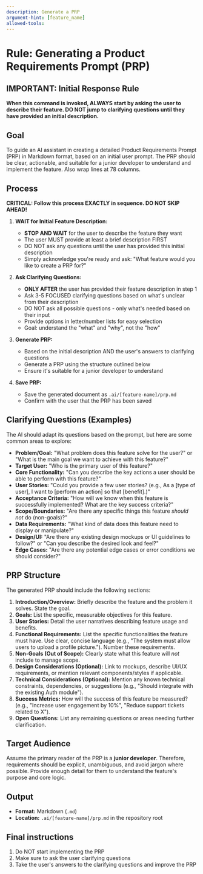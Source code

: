 ```yaml
---
description: Generate a PRP
argument-hint: [feature_name]
allowed-tools:
---
```

# Rule: Generating a Product Requirements Prompt (PRP)

## IMPORTANT: Initial Response Rule

**When this command is invoked, ALWAYS start by asking the user to
describe their feature. DO NOT jump to clarifying questions until
they have provided an initial description.**

## Goal

To guide an AI assistant in creating a detailed Product Requirements
Prompt (PRP) in Markdown format, based on an initial user prompt.  The
PRP should be clear, actionable, and suitable for a junior developer
to understand and implement the feature.  Also wrap lines at 78
columns.

## Process

**CRITICAL: Follow this process EXACTLY in sequence. DO NOT SKIP AHEAD!**

1.  **WAIT for Initial Feature Description:**
    - **STOP AND WAIT** for the user to describe the feature they want
    - The user MUST provide at least a brief description FIRST
    - DO NOT ask any questions until the user has provided this initial
      description
    - Simply acknowledge you're ready and ask: "What feature would you
      like to create a PRP for?"

2.  **Ask Clarifying Questions:**
    - **ONLY AFTER** the user has provided their feature description in
      step 1
    - Ask 3-5 FOCUSED clarifying questions based on what's unclear from
      their description
    - DO NOT ask all possible questions - only what's needed based on
      their input
    - Provide options in letter/number lists for easy selection
    - Goal: understand the "what" and "why", not the "how"

3.  **Generate PRP:**
    - Based on the initial description AND the user's answers to
      clarifying questions
    - Generate a PRP using the structure outlined below
    - Ensure it's suitable for a junior developer to understand

4.  **Save PRP:**
    - Save the generated document as `.ai/[feature-name]/prp.md`
    - Confirm with the user that the PRP has been saved

## Clarifying Questions (Examples)

The AI should adapt its questions based on the prompt, but here are
some common areas to explore:

*   **Problem/Goal:** "What problem does this feature solve for the
    user?" or "What is the main goal we want to achieve with this
    feature?"
*   **Target User:** "Who is the primary user of this feature?"
*   **Core Functionality:** "Can you describe the key actions a user
    should be able to perform with this feature?"
*   **User Stories:** "Could you provide a few user stories? (e.g., As a
    [type of user], I want to [perform an action] so that [benefit].)"
*   **Acceptance Criteria:** "How will we know when this feature is
    successfully implemented? What are the key success criteria?"
*   **Scope/Boundaries:** "Are there any specific things this feature
    *should not* do (non-goals)?"
*   **Data Requirements:** "What kind of data does this feature need to
    display or manipulate?"
*   **Design/UI:** "Are there any existing design mockups or UI
    guidelines to follow?" or "Can you describe the desired look and
    feel?"
*   **Edge Cases:** "Are there any potential edge cases or error
    conditions we should consider?"

## PRP Structure

The generated PRP should include the following sections:

1.  **Introduction/Overview:** Briefly describe the feature and the
    problem it solves. State the goal.
2.  **Goals:** List the specific, measurable objectives for this
    feature.
3.  **User Stories:** Detail the user narratives describing feature
    usage and benefits.
4.  **Functional Requirements:** List the specific functionalities the
    feature must have. Use clear, concise language (e.g., "The system
    must allow users to upload a profile picture."). Number these
    requirements.
5.  **Non-Goals (Out of Scope):** Clearly state what this feature will
    *not* include to manage scope.
6.  **Design Considerations (Optional):** Link to mockups, describe
    UI/UX requirements, or mention relevant components/styles if
    applicable.
7.  **Technical Considerations (Optional):** Mention any known technical
    constraints, dependencies, or suggestions (e.g., "Should integrate
    with the existing Auth module").
8.  **Success Metrics:** How will the success of this feature be
    measured? (e.g., "Increase user engagement by 10%", "Reduce support
    tickets related to X").
9.  **Open Questions:** List any remaining questions or areas needing
    further clarification.

## Target Audience

Assume the primary reader of the PRP is a **junior
developer**. Therefore, requirements should be explicit, unambiguous,
and avoid jargon where possible. Provide enough detail for them to
understand the feature's purpose and core logic.

## Output

*   **Format:** Markdown (`.md`)
*   **Location:** `.ai/[feature-name]/prp.md` in the repository root

## Final instructions

1. Do NOT start implementing the PRP
2. Make sure to ask the user clarifying questions
3. Take the user's answers to the clarifying questions and improve the PRP
